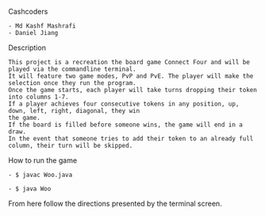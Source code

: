 Cashcoders

    - Md Kashf Mashrafi
    - Daniel Jiang

Description

    This project is a recreation the board game Connect Four and will be played via the commandline terminal.
    It will feature two game modes, PvP and PvE. The player will make the selection once they run the program.
    Once the game starts, each player will take turns dropping their token into columns 1-7.
    If a player achieves four consecutive tokens in any position, up, down, left, right, diagonal, they win
    the game.
    If the board is filled before someone wins, the game will end in a draw.
    In the event that someone tries to add their token to an already full column, their turn will be skipped.
    
    

How to run the game

    - $ javac Woo.java
    
    - $ java Woo
    
From here follow the directions presented by the terminal screen. 
